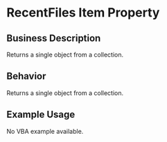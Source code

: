 # RecentFiles Item Property

## Business Description
Returns a single object from a collection.

## Behavior
Returns a single object from a collection.

## Example Usage
No VBA example available.